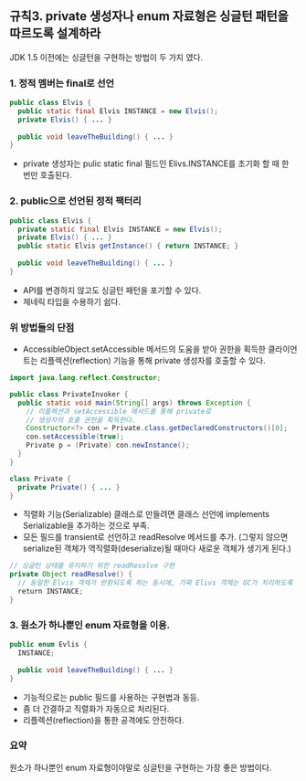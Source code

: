 ## 규칙3. private 생성자나 enum 자료형은 싱글턴 패턴을 따르도록 설계하라

JDK 1.5 이전에는 싱글턴을 구현하는 방법이 두 가지 였다.

### 1. 정적 멤버는 final로 선언

```JAVA
public class Elvis {
  public static final Elvis INSTANCE = new Elvis();
  private Elvis() { ... }
  
  public void leaveTheBuilding() { ... }
}
```

- private 생성자는 pulic static final 필드인 Elivs.INSTANCE를 초기화 할 때 한 번만 호출된다.

### 2. public으로 선언된 정적 팩터리 

```JAVA
public class Elvis {
  private static final Elvis INSTANCE = new Elvis();
  private Elvis() { ... }
  public static Elvis getInstance() { return INSTANCE; }
  
  public void leaveTheBuilding() { ... }
}
```

- API를 변경하지 않고도 싱글턴 패턴을 포기할 수 있다.
- 제네릭 타입을 수용하기 쉽다.

### 위 방법들의 단점
- AccessibleObject.setAccessible 메서드의 도움을 받아 권한을 획득한 클라이언트는 리플렉션(reflection) 기능을 통해 private 생성자를 호출할 수 있다.

```JAVA
import java.lang.reflect.Constructor;

public class PrivateInvoker {
  public static void main(String[] args) throws Exception {
    // 리플렉션과 setAccessible 메서드를 통해 private로 
    // 생성자의 호출 권한을 획득한다.
    Constructor<?> con = Private.class.getDeclaredConstructors()[0];
    con.setAccessible(true);
    Private p = (Private) con.newInstance();
  }
}

class Private {
  private Private() { ... }
}
```

- 직렬화 기능(Serializable) 클래스로 만들려면 클래스 선언에 implements Serializable을 추가하는 것으로 부족.
- 모든 필드를 transient로 선언하고 readResolve 메서드를 추가.
(그렇지 않으면 serialize된 객체가 역직렬화(deserialize)될 때마다 새로운 객체가 생기게 된다.)

```JAVA
// 싱글턴 상태를 유지하기 위한 readResolve 구현
private Object readResolve() {
  // 동일한 Elvis 객체가 반환되도록 하는 동시에, 가짜 Elivs 객체는 GC가 처리하도록 만든다.
  return INSTANCE;
}
```

### 3. 원소가 하나뿐인 enum 자료형을 이용.

```JAVA
public enum Evlis {
  INSTANCE;
  
  public void leaveTheBuilding() { ... }
}
```

- 기능적으로는 public 필드를 사용하는 구현법과 동등.
- 좀 더 간결하고 직렬화가 자동으로 처리된다.
- 리플렉션(reflection)을 통한 공격에도 안전하다.

### 요약
원소가 하나뿐인 enum 자료형이야말로 싱글턴을 구현하는 가장 좋은 방법이다.
